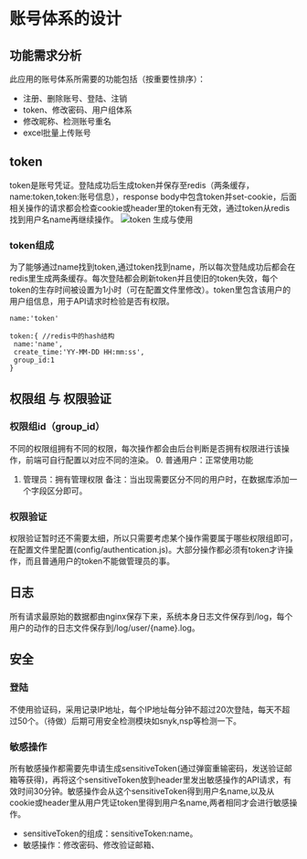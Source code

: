 # 账号体系的设计
## 功能需求分析
此应用的账号体系所需要的功能包括（按重要性排序）：
- 注册、删除账号、登陆、注销
- token、修改密码、用户组体系
- 修改昵称、检测账号重名
- excel批量上传账号

## token
token是账号凭证。登陆成功后生成token并保存至redis（两条缓存，name:token,token:账号信息），response body中包含token并set-cookie，后面相关操作的请求都会检查cookie或header里的token有无效，通过token从redis找到用户名name再继续操作。
![token 生成与使用](http://on-img.com/chart_image/5a1eae54e4b0b3ee0575b5f6.png)
### token组成
为了能够通过name找到token,通过token找到name，所以每次登陆成功后都会在redis里生成两条缓存。每次登陆都会刷新token并且使旧的token失效，每个token的生存时间被设置为1小时（可在配置文件里修改）。token里包含该用户的用户组信息，用于API请求时检验是否有权限。
```
name:'token'

token:{ //redis中的hash结构
 name:'name',
 create_time:'YY-MM-DD HH:mm:ss',
 group_id:1
}
```


## 权限组 与 权限验证
### 权限组id（group_id）
不同的权限组拥有不同的权限，每次操作都会由后台判断是否拥有权限进行该操作，前端可自行配置以对应不同的渲染。
0. 普通用户：正常使用功能
1. 管理员：拥有管理权限
备注：当出现需要区分不同的用户时，在数据库添加一个字段区分即可。
### 权限验证
权限验证暂时还不需要太细，所以只需要考虑某个操作需要属于哪些权限组即可，在配置文件里配置(config/authentication.js)。大部分操作都必须有token才许操作，而且普通用户的token不能做管理员的事。

## 日志
所有请求最原始的数据都由nginx保存下来，系统本身日志文件保存到/log，每个用户的动作的日志文件保存到/log/user/{name}.log。

## 安全
###  登陆
不使用验证码，采用记录IP地址，每个IP地址每分钟不超过20次登陆，每天不超过50个。（待做）后期可用安全检测模块如snyk,nsp等检测一下。
### 敏感操作
所有敏感操作都需要先申请生成sensitiveToken(通过弹窗重输密码，发送验证邮箱等获得)，再将这个sensitiveToken放到header里发出敏感操作的API请求，有效时间30分钟。敏感操作会从这个sensitiveToken得到用户名name,以及从cookie或header里从用户凭证token里得到用户名name,两者相同才会进行敏感操作。
- sensitiveToken的组成：sensitiveToken:name。
- 敏感操作：修改密码、修改验证邮箱、


